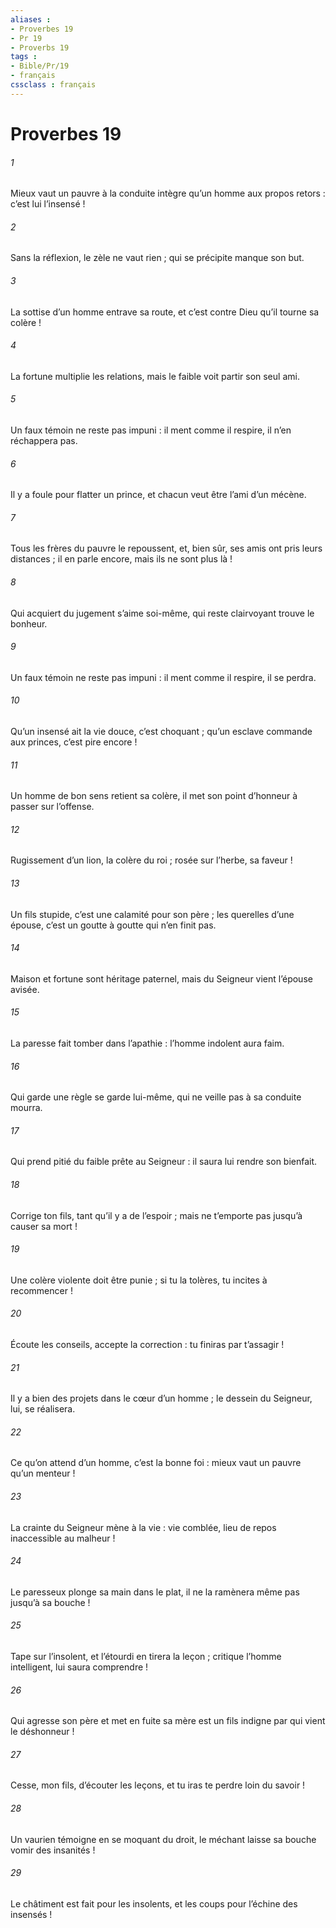 ```yaml
---
aliases : 
- Proverbes 19
- Pr 19
- Proverbs 19
tags : 
- Bible/Pr/19
- français
cssclass : français
---
```


# Proverbes 19

###### 1
Mieux vaut un pauvre à la conduite intègre
qu’un homme aux propos retors : c’est lui l’insensé !
###### 2
Sans la réflexion, le zèle ne vaut rien ;
qui se précipite manque son but.
###### 3
La sottise d’un homme entrave sa route,
et c’est contre Dieu qu’il tourne sa colère !
###### 4
La fortune multiplie les relations,
mais le faible voit partir son seul ami.
###### 5
Un faux témoin ne reste pas impuni :
il ment comme il respire, il n’en réchappera pas.
###### 6
Il y a foule pour flatter un prince,
et chacun veut être l’ami d’un mécène.
###### 7
Tous les frères du pauvre le repoussent,
et, bien sûr, ses amis ont pris leurs distances ;
il en parle encore, mais ils ne sont plus là !
###### 8
Qui acquiert du jugement s’aime soi-même,
qui reste clairvoyant trouve le bonheur.
###### 9
Un faux témoin ne reste pas impuni :
il ment comme il respire, il se perdra.
###### 10
Qu’un insensé ait la vie douce, c’est choquant ;
qu’un esclave commande aux princes, c’est pire encore !
###### 11
Un homme de bon sens retient sa colère,
il met son point d’honneur à passer sur l’offense.
###### 12
Rugissement d’un lion, la colère du roi ;
rosée sur l’herbe, sa faveur !
###### 13
Un fils stupide, c’est une calamité pour son père ;
les querelles d’une épouse,
c’est un goutte à goutte qui n’en finit pas.
###### 14
Maison et fortune sont héritage paternel,
mais du Seigneur vient l’épouse avisée.
###### 15
La paresse fait tomber dans l’apathie :
l’homme indolent aura faim.
###### 16
Qui garde une règle se garde lui-même,
qui ne veille pas à sa conduite mourra.
###### 17
Qui prend pitié du faible prête au Seigneur :
il saura lui rendre son bienfait.
###### 18
Corrige ton fils, tant qu’il y a de l’espoir ;
mais ne t’emporte pas jusqu’à causer sa mort !
###### 19
Une colère violente doit être punie ;
si tu la tolères, tu incites à recommencer !
###### 20
Écoute les conseils, accepte la correction :
tu finiras par t’assagir !
###### 21
Il y a bien des projets dans le cœur d’un homme ;
le dessein du Seigneur, lui, se réalisera.
###### 22
Ce qu’on attend d’un homme, c’est la bonne foi :
mieux vaut un pauvre qu’un menteur !
###### 23
La crainte du Seigneur mène à la vie :
vie comblée, lieu de repos inaccessible au malheur !
###### 24
Le paresseux plonge sa main dans le plat,
il ne la ramènera même pas jusqu’à sa bouche !
###### 25
Tape sur l’insolent, et l’étourdi en tirera la leçon ;
critique l’homme intelligent, lui saura comprendre !
###### 26
Qui agresse son père et met en fuite sa mère
est un fils indigne par qui vient le déshonneur !
###### 27
Cesse, mon fils, d’écouter les leçons,
et tu iras te perdre loin du savoir !
###### 28
Un vaurien témoigne en se moquant du droit,
le méchant laisse sa bouche vomir des insanités !
###### 29
Le châtiment est fait pour les insolents,
et les coups pour l’échine des insensés !
